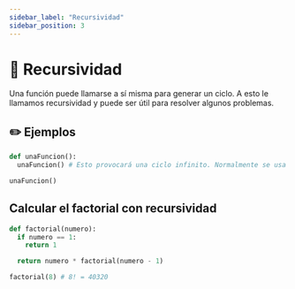 ```yaml
---
sidebar_label: "Recursividad"
sidebar_position: 3
---
```


# 🔄 Recursividad

Una función puede llamarse a sí misma para generar un ciclo. A esto le llamamos recursividad y puede ser útil para resolver algunos problemas.

## ✏️ Ejemplos

```python title="Ejemplo de recursividad"
def unaFuncion():
  unaFuncion() # Esto provocará una ciclo infinito. Normalmente se usa una condición para salir de la recursividad

unaFuncion()
```

## Calcular el factorial con recursividad

```python title="Ejemplo de una función para calcular el factorial de un número utilizando recursividad"
def factorial(numero):
  if numero == 1:
    return 1

  return numero * factorial(numero - 1)

factorial(8) # 8! = 40320
```

